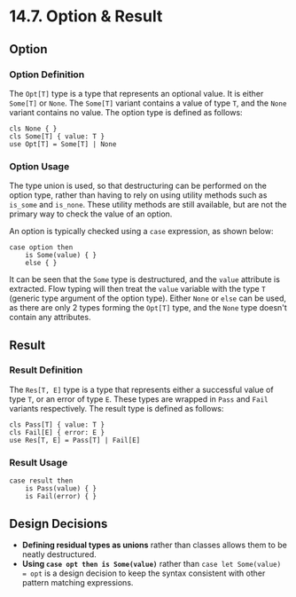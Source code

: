 # 14.7. Option &amp; Result

<primary-label ref="header-label"/>

<secondary-label ref="doc-wip"/>

## Option

### Option Definition

The `Opt[T]` type is a type that represents an optional value. It is either `Some[T]` or `None`. The `Some[T]` variant
contains a value of type `T`, and the `None` variant contains no value. The option type is defined as follows:

```
cls None { }
cls Some[T] { value: T }
use Opt[T] = Some[T] | None
```

### Option Usage

The type union is used, so that destructuring can be performed on the option type, rather than having to rely on using
utility methods such as `is_some` and `is_none`. These utility methods are still available, but are not the primary way
to check the value of an option.

An option is typically checked using a `case` expression, as shown below:

```
case option then
    is Some(value) { }
    else { }
```

It can be seen that the `Some` type is destructured, and the `value` attribute is extracted. Flow typing will then treat
the `value` variable with the type `T` (generic type argument of the option type). Either `None` or `else` can be used,
as there are only 2 types forming the `Opt[T]` type, and the `None` type doesn't contain any attributes.

## Result

### Result Definition

The `Res[T, E]` type is a type that represents either a successful value of type `T`, or an error of type `E`. These
types are wrapped in `Pass` and `Fail` variants respectively. The result type is defined as follows:

```
cls Pass[T] { value: T }
cls Fail[E] { error: E }
use Res[T, E] = Pass[T] | Fail[E]
```

### Result Usage

```
case result then
    is Pass(value) { }
    is Fail(error) { }
```

## Design Decisions

- **Defining residual types as unions** rather than classes allows them to be neatly destructured.
- **Using `case opt then is Some(value)`** rather than `case let Some(value) = opt` is a design decision to keep the
  syntax consistent with other pattern matching expressions.
